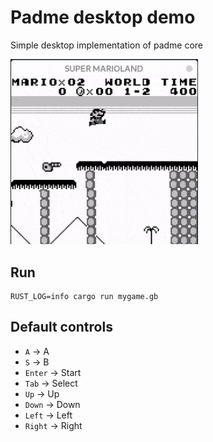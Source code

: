 # Padme desktop demo

Simple desktop implementation of padme core

<img src="/docs/demo.gif" width="300"/>

## Run

```
RUST_LOG=info cargo run mygame.gb
```

## Default controls

* `A` -> A
* `S` -> B
* `Enter` -> Start
* `Tab` -> Select
* `Up` -> Up
* `Down` -> Down
* `Left` -> Left
* `Right` -> Right
